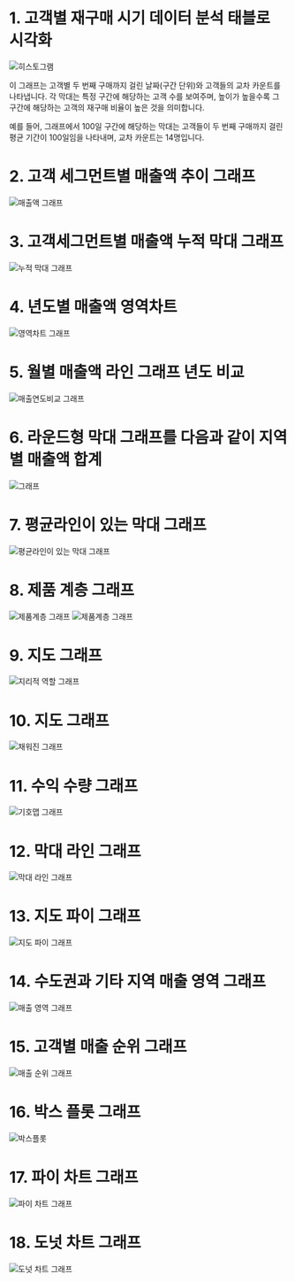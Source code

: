 # 1. 고객별 재구매 시기 데이터 분석 태블로 시각화

![히스토그램](태블로히스토그램.png)

이 그래프는 고객별 두 번째 구매까지 걸린 날짜(구간 단위)와 고객들의 교차 카운트를 나타냅니다. 각 막대는 특정 구간에 해당하는 고객 수를 보여주며, 높이가 높을수록 그 구간에 해당하는 고객의 재구매 비율이 높은 것을 의미합니다. 

예를 들어, 그래프에서 100일 구간에 해당하는 막대는 고객들이 두 번째 구매까지 걸린 평균 기간이 100일임을 나타내며, 교차 카운트는 14명입니다.

# 2. 고객 세그먼트별 매출액 추이 그래프

![매출액 그래프](이중축.png)

# 3. 고객세그먼트별 매출액 누적 막대 그래프

![누적 막대 그래프](1101.png)


# 4. 년도별 매출액 영역차트

![영역차트 그래프](라인.png)

# 5. 월별 매출액 라인 그래프 년도 비교 

![매출연도비교 그래프](결합축_라인.png)

# 6. 라운드형 막대 그래프를 다음과 같이 지역별 매출액 합계

![ 그래프](round_bar.png)

# 7. 평균라인이 있는 막대 그래프

![평균라인이 있는 막대 그래프](평균기준.png)

# 8. 제품 계층 그래프

![제품계층 그래프](계층.png)
![제품계층 그래프](계층지역.png)

# 9. 지도 그래프

![지리적 역할 그래프](지리적역할.png)

# 10. 지도 그래프

![채워진 그래프](채워진맵.png)

# 11. 수익 수량 그래프

![기호맵 그래프](기호맵.png)

# 12. 막대 라인 그래프

![막대 라인 그래프](막대라인.png)

# 13. 지도 파이 그래프

![지도 파이 그래프](이중축맵.png)

# 14. 수도권과 기타 지역 매출 영역 그래프 

![매출 영역 그래프](매출영역.png) 

# 15. 고객별 매출 순위 그래프 

![매출 순위 그래프](매출순위.png) 

# 16. 박스 플롯 그래프
![박스플롯](박스그래프.png) 

# 17. 파이 차트 그래프 

![파이 차트 그래프](파이차트.png) 

# 18. 도넛 차트 그래프 

![도넛 차트 그래프](도넛차트.png) 
